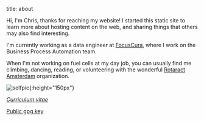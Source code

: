 title: about

Hi, I'm Chris, thanks for reaching my website! I started this static
site to learn more about hosting content on the web, and sharing
things that others may also find interesting.

I'm currently working as a data engineer at
[FocusCura](https://www.focuscura.nl), where I work on the Business
Process Automation team.

When I'm not working on fuel cells at my day job, you can usually find
me climbing, dancing, reading, or volunteering with the wonderful
[Rotaract Amsterdam](https://rotaractamsterdam.nl) organization.

![selfpic]({static}/images/self.jpg){:height="150px"}

[_Curriculum vitae_]({static}/files/coutinho_cv.pdf)

[Public gpg key]({static}/files/pubkey.asc)
